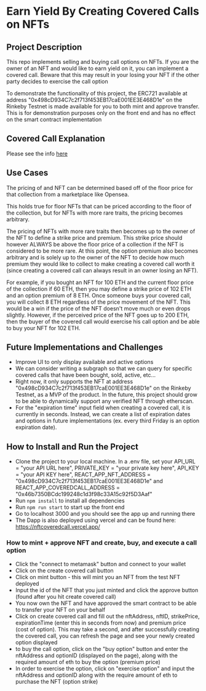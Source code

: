 # Earn Yield By Creating Covered Calls on NFTs

## Project Description
This repo implements selling and buying call options on NFTs. If you are the owner of an NFT and would like to earn yield on it, you can implement a covered call. Beware that this may result in your losing your NFT if the other party decides to exercise the call option
 
To demonstrate the functionality of this project, the ERC721 available at address "0x498cD934C7c2f713f453EB17caE001EE3E468D1e" on the Rinkeby Testnet is made available for you to both mint and approve transfer. This is for demonstration purposes only on the front end and has no effect on the smart contract implementation

 ## Covered Call Explanation
 Please see the info [here](https://www.investopedia.com/terms/c/coveredcall.asp)

 ## Use Cases
 The pricing of and NFT can be determined based off of the floor price for that collection from a marketplace like Opensea. 
 
 This holds true for floor NFTs that can be priced according to the floor of the collection, but for NFTs with more rare traits, the pricing becomes arbitrary. 

 The pricing of NFTs with more rare traits then becomes up to the owner of the NFT to define a strike price and premium. This strike price should however ALWAYS be above the floor price of a collection if the NFT is considered to be more rare. At this point, the option premium also becomes arbitrary and is solely up to the owner of the NFT to decide how much premium they would like to collect to make creating a covered call worth it (since creating a covered call can always result in an owner losing an NFT).
 
 For example, if you bought an NFT for 100 ETH and the current floor price of the collection if 60 ETH, then you may define a strike price of 102 ETH and an option premium of 8 ETH. Once someone buys your covered call, you will collect 8 ETH regardless of the price movement of the NFT. This would be a win if the price of the NFT doesn't move much or even drops slightly. However, if the perceived price of the NFT goes up to 200 ETH, then the buyer of the covered call would exercise his call option and be able to buy your NFT for 102 ETH.

## Future Implementations and Challenges
 - Improve UI to only display available and active options
 - We can consider writing a subgraph so that we can query for specific covered calls that have been bought, sold, active, etc...
 - Right now, it only supports the NFT at address "0x498cD934C7c2f713f453EB17caE001EE3E468D1e" on the Rinkeby Testnet, as a MVP of the product. In the future, this project should grow to be able to dynamically support any verified NFT through etherscan.
 - For the "expiration time" input field when creating a covered call, it is currently in seconds. Instead, we can create a list of expiration dates and options in future implementations (ex. every third Friday is an option expiration date).

 ## How to Install and Run the Project
 - Clone the project to your local machine. In a .env file, set your API_URL = "your API URL here", PRIVATE_KEY = "your private key here", API_KEY = "your API KEY here", REACT_APP_NFT_ADDRESS = "0x498cD934C7c2f713f453EB17caE001EE3E468D1e" and REACT_APP_COVEREDCALL_ADDRESS = "0x46b7350BCdc199248c1d3f98c33A15c92f5D3Aaf"
 - Run `npm install` to install all dependencies
 - Run `npm run start` to start up the front end
 - Go to localhost 3000 and you should see the app up and running there
 - The Dapp is also deployed using vercel and can be found here: https://nftcoveredcall.vercel.app/

 ### How to mint + approve NFT and create, buy, and execute a call option
 - Click the "connect to metamask" button and connect to your wallet
 - Click on the create covered call button
 - Click on mint button - this will mint you an NFT from the test NFT deployed
 - Input the id of the NFT that you just minted and click the approve button (found after you hit create covered call)
 - You now own the NFT and have approved the smart contract to be able to transfer your NFT on your behalf
 - Click on create covered call and fill out the nftAddress, nftID, strikePrice, expirationTime (enter this in seconds from now) and premium price (cost of option). This may take a second, and after successfully creating the covered call, you can refresh the page and see your newly created option displayed
 - to buy the call option, click on the "buy option" button and enter the nftAddress and optionID (displayed on the page), along with the required amount of eth to buy the option (premium price)
 - In order to exercise the option, click on "exercise option" and input the nftAddress and optionID along with the require amount of eth to purchase the NFT (option strike)